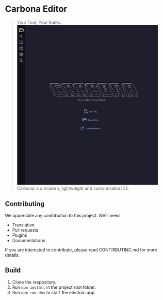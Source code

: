 # Carbona Editor
> Your Tool, Your Rules.
![A screenshot of Carbona Editor](ghsrcs/image.png)
Carbona is a modern, lightweight and customizable IDE. 

## Contributing
We appreciate any contribution to this project. We'll need
* Translation
* Pull requests
* Plugins
* Documentations

If you are interested to contribute, please read CONTRIBUTING.md for more details.

## Build
1. Clone the respository.
2. Run `npm install` in the project root folder.
3. Run `npm run dev` to start the electron app.

